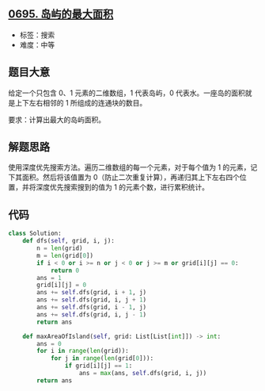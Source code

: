 ## [0695. 岛屿的最大面积](https://leetcode-cn.com/problems/max-area-of-island/)

- 标签：搜索
- 难度：中等

## 题目大意

给定一个只包含 0、1 元素的二维数组，1 代表岛屿，0 代表水。一座岛的面积就是上下左右相邻的 1 所组成的连通块的数目。

要求：计算出最大的岛屿面积。

## 解题思路

使用深度优先搜索方法。遍历二维数组的每一个元素，对于每个值为 1 的元素，记下其面积。然后将该值置为 0（防止二次重复计算），再递归其上下左右四个位置，并将深度优先搜索搜到的值为 1 的元素个数，进行累积统计。

## 代码

```Python
class Solution:
    def dfs(self, grid, i, j):
        n = len(grid)
        m = len(grid[0])
        if i < 0 or i >= n or j < 0 or j >= m or grid[i][j] == 0:
            return 0
        ans = 1
        grid[i][j] = 0
        ans += self.dfs(grid, i + 1, j)
        ans += self.dfs(grid, i, j + 1)
        ans += self.dfs(grid, i - 1, j)
        ans += self.dfs(grid, i, j - 1)
        return ans

    def maxAreaOfIsland(self, grid: List[List[int]]) -> int:
        ans = 0
        for i in range(len(grid)):
            for j in range(len(grid[0])):
                if grid[i][j] == 1:
                    ans = max(ans, self.dfs(grid, i, j))
        return ans
```

